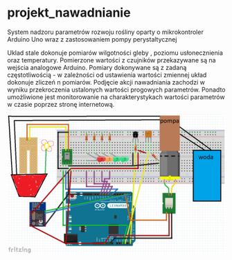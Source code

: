 # projekt_nawadnianie
System nadzoru parametrów rozwoju rośliny oparty o mikrokontroler Arduino Uno wraz z zastosowaniem pompy perystaltycznej 

Uklad stale dokonuje pomiarów wilgotności gleby , poziomu usłonecznienia oraz temperatury. Pomierzone wartości z czujników przekazywane są na wejścia analogowe Arduino.
Pomiary dokonywane są z zadaną częstotliwością - w zależności od ustawienia wartości zmiennej układ dokonuje zliczeń n pomiarów. Podjęcie  akcji nawadniania zachodzi w wyniku przekroczenia ustalonych wartości progowych parametrów. Ponadto umożliwione jest monitorowanie na charakterystykach wartości parametrów w czasie poprzez stronę internetową.



<img src="schemat_prototyp_naszego_UKLADU.bmp" alt="drawing" width="1000"/>
